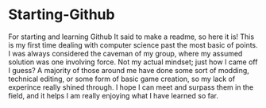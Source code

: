 # Starting-Github
For starting and learning Github
It said to make a readme, so here it is! 
This is my first time dealing with computer science past the most basic of points. I was always considered the caveman of my group, where my assumed solution was one involving force. Not my actual mindset; just how I came off I guess? A majority of those around me have done some sort of modding, technical editing, or some form of basic game creation, so my lack of experince really shined through. I hope I can meet and surpass them in the field, and it helps I am really enjoying what I have learned so far. 
